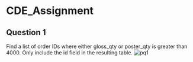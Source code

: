 # CDE_Assignment

## Question 1
 Find a list of order IDs where either gloss_qty or poster_qty is greater than 4000. Only include the id field in the resulting table.
 ![pq1](https://github.com/user-attachments/assets/211825e5-175a-4423-9a7f-cb5083e6ba66)
